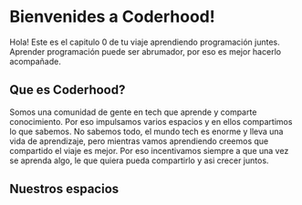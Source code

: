 # Bienvenides a Coderhood!

Hola! Este es el capitulo 0 de tu viaje aprendiendo programación juntes. Aprender programación puede ser abrumador, por eso es mejor hacerlo acompañade.

## Que es Coderhood?
Somos una comunidad de gente en tech que aprende y comparte conocimiento. Por eso impulsamos varios espacios y en ellos compartimos lo que sabemos. No sabemos todo, el mundo tech es enorme y lleva una vida de aprendizaje, pero mientras vamos aprendiendo creemos que compartido el viaje es mejor. Por eso incentivamos siempre a que una vez se aprenda algo, le que quiera pueda compartirlo y asi crecer juntos.

## Nuestros espacios

